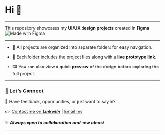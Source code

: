 # Hi 👋

---

This repository showcases my **UI/UX design projects** created in **Figma** ![Made with Figma](https://img.shields.io/badge/Made%20with-Figma-blue?logo=figma)

---

- 📂 All projects are organized into separate folders for easy navigation.

- 🔗 Each folder includes the project files along with a **live prototype link**.

-  🖼️ You can also view a quick **preview** of the design before exploring the full project.

---

### 🚀 Let’s Connect

💌 Have feedback, opportunities, or just want to say hi?

👉 [Contact me on ***LinkedIn***](https://www.linkedin.com/in/chirag-kumar-soni)  | [Email me](mailto:chiragksoni0@gmail.com)


✨ ***Always open to collaboration and new ideas!***

---
